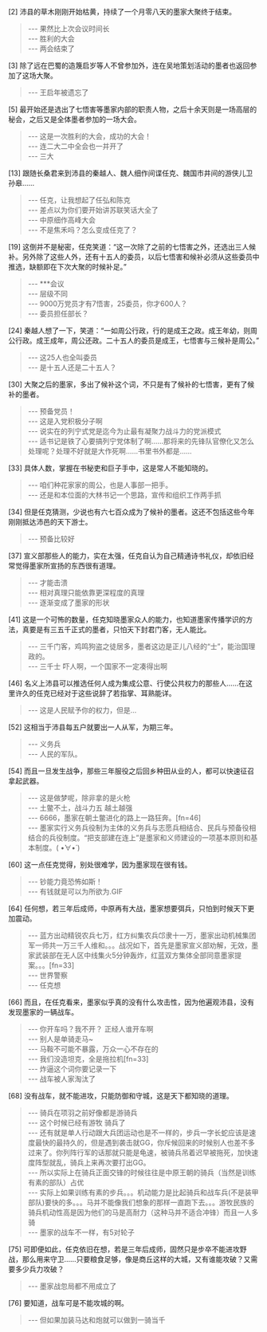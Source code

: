 
[2] 沛县的草木刚刚开始枯黄，持续了一个月零八天的墨家大聚终于结束。
>--- 果然比上次会议时间长<br>
>--- 胜利的大会<br>
>--- 两会结束了<br>

[3] 除了远在巴蜀的造篾启岁等人不曾参加外，连在吴地策划活动的墨者也返回参加了这场大聚。
>--- 王启年被遗忘了<br>

[5] 最开始还是选出了七悟害等墨家内部的职责人物，之后十余天则是一场高层的秘会，之后又是全体墨者参加的一场大会。
>--- 这是一次胜利的大会，成功的大会！<br>
>--- 连二大二中全会也一并开了<br>
>--- 三大<br>

[13] 跟随长桑君来到沛县的秦越人、魏人细作间谍任克、魏国市井间的游侠儿卫孙皋……
>--- 任克，让我想起了任弘和陈克<br>
>--- 差点以为你们要开始讲苏联笑话大全了<br>
>--- 中原细作高峰大会<br>
>--- 不是焦禾吗？怎么变成任克了？<br>

[19] 这倒并不是秘密，任克笑道：“这一次除了之前的七悟害之外，还选出三人候补。另外除了这些人外，还有十五人的委员，以后七悟害和候补必须从这些委员中推选，缺额即在下次大聚的时候补足。”
>--- ***会议<br>
>--- 层级不同<br>
>--- 9000万党员才有7悟害，25委员，你才600人？<br>
>--- 委员担任部长？<br>

[24] 秦越人想了一下，笑道：“一如周公行政，行的是成王之政。成王年幼，则周公行政。成王成年，周公还政。二十五人的委员是成王，七悟害与三候补是周公。”
>--- 这25人也全叫委员<br>
>--- 是十五人还是二十五人？<br>

[30] 大聚之后的墨家，多出了候补这个词，不只是有了候补的七悟害，更有了候补的墨者。
>--- 预备党员！<br>
>--- 这是入党积极分子啊<br>
>--- 说实在的列宁式党是迄今为止最有凝聚力战斗力的党派模式<br>
>--- 适书记是铁了心要搞列宁党体制了啊……那将来的先锋队官僚化又怎么处理呢？处理不好就是大作死啊……书里书外都是……<br>

[33] 具体人数，掌握在书秘吏和巨子手中，这是常人不能知晓的。
>--- 咱们种花家家的周公，也是人事部一把手。<br>
>--- 还是和本位面的大林书记一个思路，宣传和组织工作两手抓<br>

[34] 但是任克猜测，少说也有六七百众成为了候补的墨者。这还不包括这些今年刚刚抵达沛邑的天下游士。
>--- 预备比较好<br>

[37] 宣义部那些人的能力，实在太强，任克自认为自己精通诗书礼仪，却依旧经常觉得墨家所宣扬的东西很有道理。
>--- 才能击溃<br>
>--- 相对真理只能依靠更深程度的真理<br>
>--- 逐渐变成了墨家的形状<br>

[41] 这是一个可怖的数量，任克知晓墨家众人的能力，也知道墨家传播学识的方法，真要是有三五千正式的墨者，只怕天下封君门客，无人能比。
>--- 三千门客，鸡鸣狗盗之徒居多，墨者这边是正儿八经的“士”，能治国理政的。<br>
>--- 三千士  吓人啊，一个国家不一定凑得出啊<br>

[46] 名义上沛县可以推选任何人成为集成公意、行使公共权力的那些人……在这里许久的任克已经对于这些说辞了若指掌、耳熟能详。
>--- 这是人民赋予你的权力，但是…<br>

[52] 这相当于沛县每五户就要出一人从军，为期三年。
>--- 义务兵<br>
>--- 人民的军队。<br>

[54] 而且一旦发生战争，那些三年服役之后回乡种田从业的人，都可以快速征召拿起武器。
>--- 这是做梦呢，除非拿的是火枪<br>
>--- 土鳖不土，战斗力五
越土越强<br>
>--- 6666，墨家在朝土鳖进化的路上一路狂奔。[fn=46]<br>
>--- 墨家实行义务兵役制为主体的义务兵与志愿兵相结合、民兵与预备役相结合的兵役制度。“把支部建在连上”是墨家和义师建设的一项基本原则和基本制度。( •̀∀•́ )<br>

[60] 这一点任克觉得，别处很难学，因为墨家现在很有钱。
>--- 钞能力竟恐怖如斯！<br>
>--- 有钱就是可以为所欲为.GIF<br>

[64] 任何想，若三年后成师，中原再有大战，墨家想要弭兵，只怕到时候天下更加震动。
>--- 蓝方出动精锐农兵七万，红方纠集农兵邙隶十一万，墨家出动机械集团军一师共一万三千人维和。。。战况如下，首先是墨家宣义部劝解，无效，墨家武装部在无人区中线集火5分钟轰炸，红蓝双方集体全部同意墨家提案。。。[fn=33]<br>
>--- 世界警察<br>
>--- 任克想<br>

[66] 而且，在任克看来，墨家似乎真的没有什么攻击性，因为他遍观沛县，没有发现墨家的一辆战车。
>--- 你开车吗？我不开？
正经人谁开车啊<br>
>--- 别人是单骑走马~<br>
>--- 马鞍不可能不暴露，万众一心不存在的<br>
>--- 我们没造坦克，全是拖拉机[fn=33]<br>
>--- 炸逼这个词你要记录一下<br>
>--- 战车被人家淘汰了<br>

[68] 没有战车，就不能进攻，只能防御和守城，这是天下都知晓的道理。
>--- 骑兵在项羽之前好像都是游骑兵<br>
>--- 这个时候已经有游牧
骑兵了<br>
>--- 还有就是单人行动跟大兵团运动也是不一样的，步兵一字长蛇应该是速度最快的最持久的，但是遇到袭击就GG，你斥候回来的时候别人也差不多过来了。你列阵行军的话那就只能是龟速，被骑兵吊着迟早被拖死，加快速度阵型就乱，骑兵上来再次要打出GG。<br>
>--- 所以实际上在骑兵正面交锋的时候往往是中原王朝的骑兵（当然是训练有素的部队）占优<br>
>--- 实际上如果训练有素的步兵。。。机动能力是比起骑兵和战车兵(不是装甲部队)要快的多。。。马并不能像我们想象的那样一直跑下去。。。游牧民族的骑兵机动性高是因为他们的马是高耐力（这种马并不适合冲锋）而且一人多骑<br>
>--- 墨家的战车不一样，有5对轮子<br>

[75] 可即便如此，任克依旧在想，若是三年后成师，固然只是步卒不能进攻野战，那么用来守卫……只要粮食足够，像是商丘这样的大城，又有谁能攻破？又需要多少兵力攻破？
>--- 墨家战忽局都不用成立了<br>

[76] 要知道，战车可是不能攻城的啊。
>--- 但如果加装马达和炮就可以做到一骑当千<br>
